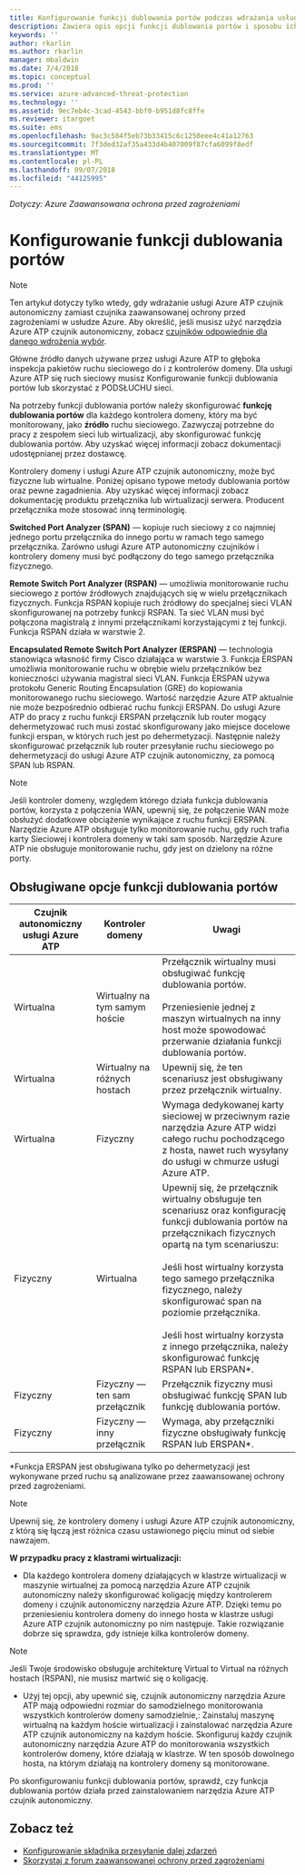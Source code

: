 ```yaml
---
title: Konfigurowanie funkcji dublowania portów podczas wdrażania usługi Azure Advanced Threat Protection | Dokumentacja firmy Microsoft
description: Zawiera opis opcji funkcji dublowania portów i sposobu ich konfigurowana na potrzeby usługi Azure ATP
keywords: ''
author: rkarlin
ms.author: rkarlin
manager: mbaldwin
ms.date: 7/4/2018
ms.topic: conceptual
ms.prod: ''
ms.service: azure-advanced-threat-protection
ms.technology: ''
ms.assetid: 9ec7eb4c-3cad-4543-bbf0-b951d8fc8ffe
ms.reviewer: itargoet
ms.suite: ems
ms.openlocfilehash: 9ac3c584f5eb73b33415c6c1250eee4c41a12763
ms.sourcegitcommit: 7f3ded32af35a433d4b407009f87cfa6099f8edf
ms.translationtype: MT
ms.contentlocale: pl-PL
ms.lasthandoff: 09/07/2018
ms.locfileid: "44125995"
---
```

*Dotyczy: Azure Zaawansowana ochrona przed zagrożeniami*



# <a name="configure-port-mirroring"></a>Konfigurowanie funkcji dublowania portów
> [!NOTE] 
> Ten artykuł dotyczy tylko wtedy, gdy wdrażanie usługi Azure ATP czujnik autonomiczny zamiast czujnika zaawansowanej ochrony przed zagrożeniami w usłudze Azure. Aby określić, jeśli musisz użyć narzędzia Azure ATP czujnik autonomiczny, zobacz [czujników odpowiednie dla danego wdrożenia wybór](atp-capacity-planning.md#choosing-the-right-sensor-type-for-your-deployment).
 
Główne źródło danych używane przez usługi Azure ATP to głęboka inspekcja pakietów ruchu sieciowego do i z kontrolerów domeny. Dla usługi Azure ATP się ruch sieciowy musisz Konfigurowanie funkcji dublowania portów lub skorzystać z PODSŁUCHU sieci.

Na potrzeby funkcji dublowania portów należy skonfigurować **funkcję dublowania portów** dla każdego kontrolera domeny, który ma być monitorowany, jako **źródło** ruchu sieciowego. Zazwyczaj potrzebne do pracy z zespołem sieci lub wirtualizacji, aby skonfigurować funkcję dublowania portów.
Aby uzyskać więcej informacji zobacz dokumentacji udostępnianej przez dostawcę.

Kontrolery domeny i usługi Azure ATP czujnik autonomiczny, może być fizyczne lub wirtualne. Poniżej opisano typowe metody dublowania portów oraz pewne zagadnienia. Aby uzyskać więcej informacji zobacz dokumentację produktu przełącznika lub wirtualizacji serwera. Producent przełącznika może stosować inną terminologię.

**Switched Port Analyzer (SPAN)** — kopiuje ruch sieciowy z co najmniej jednego portu przełącznika do innego portu w ramach tego samego przełącznika. Zarówno usługi Azure ATP autonomiczny czujników i kontrolery domeny musi być podłączony do tego samego przełącznika fizycznego.

**Remote Switch Port Analyzer (RSPAN)** — umożliwia monitorowanie ruchu sieciowego z portów źródłowych znajdujących się w wielu przełącznikach fizycznych. Funkcja RSPAN kopiuje ruch źródłowy do specjalnej sieci VLAN skonfigurowanej na potrzeby funkcji RSPAN. Ta sieć VLAN musi być połączona magistralą z innymi przełącznikami korzystającymi z tej funkcji. Funkcja RSPAN działa w warstwie 2.

**Encapsulated Remote Switch Port Analyzer (ERSPAN)** — technologia stanowiąca własność firmy Cisco działająca w warstwie 3. Funkcja ERSPAN umożliwia monitorowanie ruchu w obrębie wielu przełączników bez konieczności używania magistral sieci VLAN. Funkcja ERSPAN używa protokołu Generic Routing Encapsulation (GRE) do kopiowania monitorowanego ruchu sieciowego. Wartość narzędzie Azure ATP aktualnie nie może bezpośrednio odbierać ruchu funkcji ERSPAN. Do usługi Azure ATP do pracy z ruchu funkcji ERSPAN przełącznik lub router mogący dehermetyzować ruch musi zostać skonfigurowany jako miejsce docelowe funkcji erspan, w których ruch jest po dehermetyzacji. Następnie należy skonfigurować przełącznik lub router przesyłanie ruchu sieciowego po dehermetyzacji do usługi Azure ATP czujnik autonomiczny, za pomocą SPAN lub RSPAN.

> [!NOTE]
> Jeśli kontroler domeny, względem którego działa funkcja dublowania portów, korzysta z połączenia WAN, upewnij się, że połączenie WAN może obsłużyć dodatkowe obciążenie wynikające z ruchu funkcji ERSPAN.
> Narzędzie Azure ATP obsługuje tylko monitorowanie ruchu, gdy ruch trafia karty Sieciowej i kontrolera domeny w taki sam sposób. Narzędzie Azure ATP nie obsługuje monitorowanie ruchu, gdy jest on dzielony na różne porty.

## <a name="supported-port-mirroring-options"></a>Obsługiwane opcje funkcji dublowania portów

|Czujnik autonomiczny usługi Azure ATP|Kontroler domeny|Uwagi|
|---------------|---------------------|------------------|
|Wirtualna|Wirtualny na tym samym hoście|Przełącznik wirtualny musi obsługiwać funkcję dublowania portów.<br /><br />Przeniesienie jednej z maszyn wirtualnych na inny host może spowodować przerwanie działania funkcji dublowania portów.|
|Wirtualna|Wirtualny na różnych hostach|Upewnij się, że ten scenariusz jest obsługiwany przez przełącznik wirtualny.|
|Wirtualna|Fizyczny|Wymaga dedykowanej karty sieciowej w przeciwnym razie narzędzia Azure ATP widzi całego ruchu pochodzącego z hosta, nawet ruch wysyłany do usługi w chmurze usługi Azure ATP.|
|Fizyczny|Wirtualna|Upewnij się, że przełącznik wirtualny obsługuje ten scenariusz oraz konfigurację funkcji dublowania portów na przełącznikach fizycznych opartą na tym scenariuszu:<br /><br />Jeśli host wirtualny korzysta tego samego przełącznika fizycznego, należy skonfigurować span na poziomie przełącznika.<br /><br />Jeśli host wirtualny korzysta z innego przełącznika, należy skonfigurować funkcję RSPAN lub ERSPAN&#42;.|
|Fizyczny|Fizyczny — ten sam przełącznik|Przełącznik fizyczny musi obsługiwać funkcję SPAN lub funkcję dublowania portów.|
|Fizyczny|Fizyczny — inny przełącznik|Wymaga, aby przełączniki fizyczne obsługiwały funkcję RSPAN lub ERSPAN&#42;.|

&#42;Funkcja ERSPAN jest obsługiwana tylko po dehermetyzacji jest wykonywane przed ruchu są analizowane przez zaawansowanej ochrony przed zagrożeniami.

> [!NOTE]
> Upewnij się, że kontrolery domeny i usługi Azure ATP czujnik autonomiczny, z którą się łączą jest różnica czasu ustawionego pięciu minut od siebie nawzajem.

**W przypadku pracy z klastrami wirtualizacji:**

-   Dla każdego kontrolera domeny działających w klastrze wirtualizacji w maszynie wirtualnej za pomocą narzędzia Azure ATP czujnik autonomiczny należy skonfigurować koligację między kontrolerem domeny i czujnik autonomiczny narzędzia Azure ATP. Dzięki temu po przeniesieniu kontrolera domeny do innego hosta w klastrze usługi Azure ATP czujnik autonomiczny po nim następuje. Takie rozwiązanie dobrze się sprawdza, gdy istnieje kilka kontrolerów domeny.

 > [!NOTE]
 > Jeśli Twoje środowisko obsługuje architekturę Virtual to Virtual na różnych hostach (RSPAN), nie musisz martwić się o koligację.
 
-   Użyj tej opcji, aby upewnić się, czujnik autonomiczny narzędzia Azure ATP mają odpowiedni rozmiar do samodzielnego monitorowania wszystkich kontrolerów domeny samodzielnie,: Zainstaluj maszynę wirtualną na każdym hoście wirtualizacji i zainstalować narzędzia Azure ATP czujnik autonomiczny na każdym hoście. Skonfiguruj każdy czujnik autonomiczny narzędzia Azure ATP do monitorowania wszystkich kontrolerów domeny, które działają w klastrze. W ten sposób dowolnego hosta, na którym działają na kontrolery domeny są monitorowane.

Po skonfigurowaniu funkcji dublowania portów, sprawdź, czy funkcja dublowania portów działa przed zainstalowaniem narzędzia Azure ATP czujnik autonomiczny.

## <a name="see-also"></a>Zobacz też
- [Konfigurowanie składnika przesyłanie dalej zdarzeń](configure-event-forwarding.md)
- [Skorzystaj z forum zaawansowanej ochrony przed zagrożeniami](https://aka.ms/azureatpcommunity)
